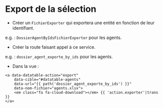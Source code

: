 # Export de la sélection

* Créer un `FichierExporter` qui exportera une entité en fonction de leur identifiant.

e.g. : `DossierAgentByIdsFichierExporter` pour les agents.


* Créer la route faisant appel à ce service.

e.g. : `dossier_agent_exporte_by_ids` pour les agents.


* Dans la vue :

```twig
<a data-datatable-action="export"
    data-cible="#datatable-agents"
    data-url="{{ path('dossier_agent_exporte_by_ids') }}"
    data-nom-fichier="agents.xlsx">
    <em class="fa fa-cloud-download"></em> {{ 'action.exporter'|trans }}
</a>
```
